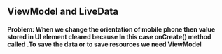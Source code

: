 ## ViewModel and LiveData

#### Problem: When we change the orientation of mobile phone then value stored in UI element cleared because In this case onCreate() method called .To save the data or to save resources we need ViewModel 
